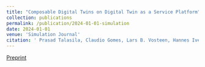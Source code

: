 ```yaml
---
title: "Composable Digital Twins on Digital Twin as a Service Platform"
collection: publications
permalink: /publication/2024-01-01-simulation
date: 2024-01-01
venue: 'Simulation Journal'
citation: ' Prasad Talasila, Claudio Gomes, Lars B. Vosteen, Hannes Iven, Martin Leucker, Santiago Gil, Peter Høgh Mikkelsen, Eduard Kamburjan and Peter Gorm Larsen. (2024). <b>Simulation</b>, Schloss Dagstuhl.'
---
```


[Preprint](/files/simulation.pdf)